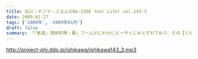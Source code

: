 ```yaml
---
title: 石川・ホンマ・ぶるんのBe-SIDE Your Life! vol.143-3
date: 2009-01-27
tags: ['2009年', '2009年01月']
draft: false
summary: 「『男道』清原和博・著」ブームがにわかにビーサイにおとずれており、その【くだり】のほとんどを読んでいないホンマさんに伝える熱い講義が収録終了後に行われた！！次回配信分では、その感想がホンマさんの口から放たれる・・・はず・・・NAMAE
---
```


http://project-phi.ddo.jp/ishikawa/ishikawa143_3.mp3
